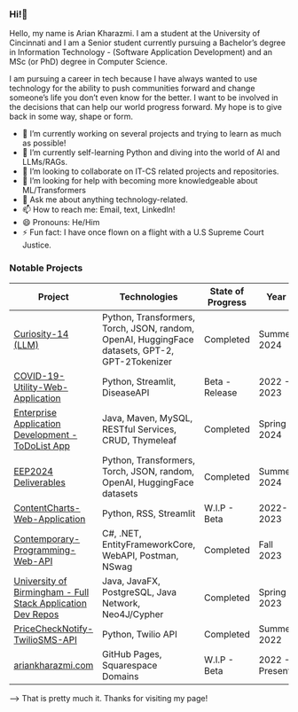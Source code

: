 ### Hi!👋
<p align="center">
<a href="https://github.com/ariankharazmi">
</a>
<a href="https://ariankharazmi.org/">
 <a href="https://ariankharazmi.com/">
</a>
 
Hello, my name is Arian Kharazmi. 
I am a student at the University of Cincinnati and I am a Senior student currently pursuing a Bachelor’s degree in Information Technology - (Software Application Development) and an MSc (or PhD) degree in Computer Science.

I am pursuing a career in tech because I have always wanted to use technology for the ability to push communities forward
and change someone’s life you don’t even know for the better. 
I want to be involved in the decisions that can help our world progress forward. 
My hope is to give back in some way, shape or form.

- 🔭 I’m currently working on several projects and trying to learn as much as possible!
- 🌱 I’m currently self-learning Python and diving into the world of AI and LLMs/RAGs.
- 👯 I’m looking to collaborate on IT-CS related projects and repositories.
- 🤔 I’m looking for help with becoming more knowledgeable about ML/Transformers
- 💬 Ask me about anything technology-related.
- 📫 How to reach me: Email, text, LinkedIn!
- 😄 Pronouns: He/Him
- ⚡ Fun fact: I have once flown on a flight with a U.S Supreme Court Justice.

</td><td>
  
### Notable Projects
  
|Project|Technologies|State of Progress|Year|
|--|--|--|---|
| [Curiosity-14 (LLM)](https://github.com/ariankharazmi/curiosity-14-llm) | Python, Transformers, Torch, JSON, random, OpenAI, HuggingFace datasets, GPT-2, GPT-2Tokenizer | Completed | Summer 2024 |
| [COVID-19-Utility-Web-Application](https://github.com/ariankharazmi/COVID-19-Utility-Web-Application) | Python, Streamlit, DiseaseAPI | Beta - Release | 2022 - 2023 |
| [Enterprise Application Development - ToDoList App](https://github.com/ariankharazmi/IT4045C-FinalProject-ToDoListApp) | Java, Maven, MySQL, RESTful Services, CRUD, Thymeleaf | Completed| Spring 2024 |
| [EEP2024 Deliverables](https://github.com/ariankharazmi/EEP24Deliverables) | Python, Transformers, Torch, JSON, random, OpenAI, HuggingFace datasets | Completed | Summer 2024 |
| [ContentCharts-Web-Application](https://github.com/ariankharazmi/ContentCharts-Web-Application) | Python, RSS, Streamlit | W.I.P - Beta | 2022-2023 |
| [Contemporary-Programming-Web-API](https://github.com/ariankharazmi/IT3045C_Final) | C#, .NET, EntityFrameworkCore, WebAPI, Postman, NSwag | Completed | Fall 2023 |
| [University of Birmingham - Full Stack Application Dev Repos](https://github.com/ariankharazmi/Full-Stack-Software-Development-Repos-University-of-Birmingham) | Java, JavaFX, PostgreSQL, Java Network, Neo4J/Cypher | Completed | Spring 2023 |
| [PriceCheckNotify-TwilioSMS-API](https://github.com/ariankharazmi/PriceCheckNotify-TwilioSMS-API) | Python, Twilio API | Completed | Summer 2022 |
| [ariankharazmi.com](https://github.com/ariankharazmi/ariankharazmi.org) | GitHub Pages, Squarespace Domains | W.I.P - Beta | 2022 - Present |
</td></tr> </table>

--> That is pretty much it. Thanks for visiting my page!


